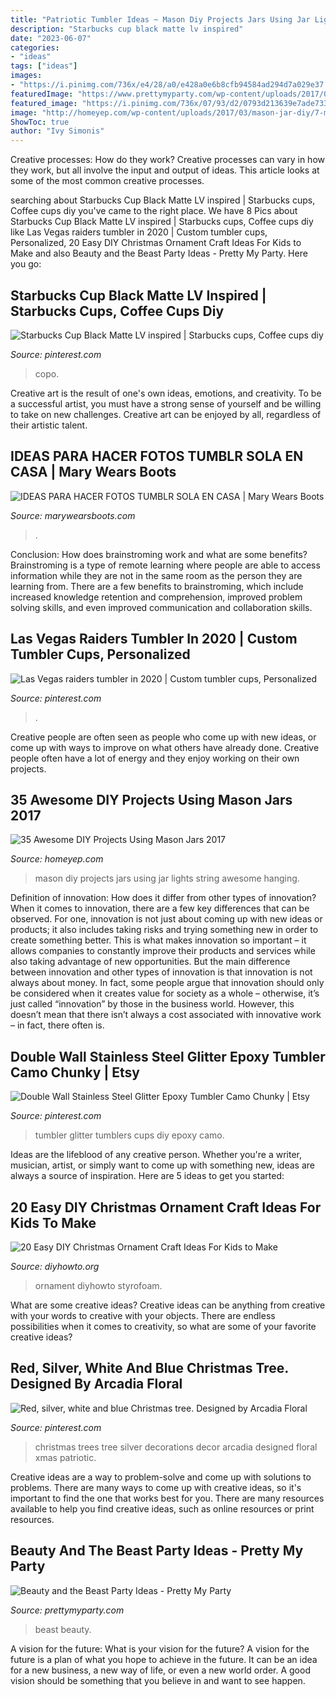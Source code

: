 ```yaml
---
title: "Patriotic Tumbler Ideas ~ Mason Diy Projects Jars Using Jar Lights String Awesome Hanging"
description: "Starbucks cup black matte lv inspired"
date: "2023-06-07"
categories:
- "ideas"
tags: ["ideas"]
images:
- "https://i.pinimg.com/736x/e4/28/a0/e428a0e6b8cfb94584ad294d7a029e37.jpg"
featuredImage: "https://www.prettymyparty.com/wp-content/uploads/2017/03/belle-cake.jpg"
featured_image: "https://i.pinimg.com/736x/07/93/d2/0793d213639e7ade733efe2d97697f65.jpg"
image: "http://homeyep.com/wp-content/uploads/2017/03/mason-jar-diy/7-mason-jar-diy-projects.jpg"
ShowToc: true
author: "Ivy Simonis"
---
```



Creative processes: How do they work?
Creative processes can vary in how they work, but all involve the input and output of ideas. This article looks at some of the most common creative processes.

	

		
searching about Starbucks Cup Black Matte LV inspired | Starbucks cups, Coffee cups diy you've came to the right place. We have 8 Pics about Starbucks Cup Black Matte LV inspired | Starbucks cups, Coffee cups diy like Las Vegas raiders tumbler in 2020 | Custom tumbler cups, Personalized, 20 Easy DIY Christmas Ornament Craft Ideas For Kids to Make and also Beauty and the Beast Party Ideas - Pretty My Party. Here you go:
		
    
## Starbucks Cup Black Matte LV Inspired | Starbucks Cups, Coffee Cups Diy

<img loading=lazy src="https://i.pinimg.com/736x/f4/83/fb/f483fbd6fa95b9fc20a13c47021f9f2c.jpg" onerror="this.onerror=null;this.src='https://tse1.mm.bing.net/th?id=OIP.hYmeXy0kjR0yQMdupmIQMgHaJ3&amp;pid=15.1';" alt="Starbucks Cup Black Matte LV inspired | Starbucks cups, Coffee cups diy">

_Source: pinterest.com_

>copo. 

	

Creative art is the result of one's own ideas, emotions, and creativity. To be a successful artist, you must have a strong sense of yourself and be willing to take on new challenges. Creative art can be enjoyed by all, regardless of their artistic talent.

    
## IDEAS PARA HACER FOTOS TUMBLR SOLA EN CASA | Mary Wears Boots

<img loading=lazy src="https://1.bp.blogspot.com/-sbSAESGH14E/XuF699SpOiI/AAAAAAAANwY/r7nzeVAbkkUjnvOHcpWQUVeTrdGpOpk5ACNcBGAsYHQ/s1600/fotos%2Btumblr%2Bsola.JPG" onerror="this.onerror=null;this.src='https://tse1.mm.bing.net/th?id=OIP.nicKRA6ObSMSsokMKBaWEQHaLH&amp;pid=15.1';" alt="IDEAS PARA HACER FOTOS TUMBLR SOLA EN CASA | Mary Wears Boots">

_Source: marywearsboots.com_

>. 

	

Conclusion: How does brainstroming work and what are some benefits?
Brainstroming is a type of remote learning where people are able to access information while they are not in the same room as the person they are learning from. There are a few benefits to brainstroming, which include increased knowledge retention and comprehension, improved problem solving skills, and even improved communication and collaboration skills.

    
## Las Vegas Raiders Tumbler In 2020 | Custom Tumbler Cups, Personalized

<img loading=lazy src="https://i.pinimg.com/736x/e4/28/a0/e428a0e6b8cfb94584ad294d7a029e37.jpg" onerror="this.onerror=null;this.src='https://tse3.mm.bing.net/th?id=OIP.raqJVTFmMtn18ysEHgvtMAHaJ3&amp;pid=15.1';" alt="Las Vegas raiders tumbler in 2020 | Custom tumbler cups, Personalized">

_Source: pinterest.com_

>. 

	

Creative people are often seen as people who come up with new ideas, or come up with ways to improve on what others have already done. Creative people often have a lot of energy and they enjoy working on their own projects.

    
## 35 Awesome DIY Projects Using Mason Jars 2017

<img loading=lazy src="http://homeyep.com/wp-content/uploads/2017/03/mason-jar-diy/7-mason-jar-diy-projects.jpg" onerror="this.onerror=null;this.src='https://tse4.mm.bing.net/th?id=OIP.eI_b9cOdFKEp2beZ40DdVwHaNQ&amp;pid=15.1';" alt="35 Awesome DIY Projects Using Mason Jars 2017">

_Source: homeyep.com_

>mason diy projects jars using jar lights string awesome hanging. 

	

Definition of innovation: How does it differ from other types of innovation?
When it comes to innovation, there are a few key differences that can be observed. For one, innovation is not just about coming up with new ideas or products; it also includes taking risks and trying something new in order to create something better. This is what makes innovation so important – it allows companies to constantly improve their products and services while also taking advantage of new opportunities.
But the main difference between innovation and other types of innovation is that innovation is not always about money. In fact, some people argue that innovation should only be considered when it creates value for society as a whole – otherwise, it’s just called “innovation” by those in the business world. However, this doesn’t mean that there isn’t always a cost associated with innovative work – in fact, there often is.

    
## Double Wall Stainless Steel Glitter Epoxy Tumbler Camo Chunky | Etsy

<img loading=lazy src="https://i.pinimg.com/736x/5c/12/60/5c1260fb9a2b8d3fefd22de140b011aa.jpg" onerror="this.onerror=null;this.src='https://tse3.mm.bing.net/th?id=OIP.lLsYh_r_Ov7Egy_yi7JWGAHaKA&amp;pid=15.1';" alt="Double Wall Stainless Steel Glitter Epoxy Tumbler Camo Chunky | Etsy">

_Source: pinterest.com_

>tumbler glitter tumblers cups diy epoxy camo. 

	

Ideas are the lifeblood of any creative person. Whether you're a writer, musician, artist, or simply want to come up with something new, ideas are always a source of inspiration. Here are 5 ideas to get you started: 

    
## 20 Easy DIY Christmas Ornament Craft Ideas For Kids To Make

<img loading=lazy src="http://www.diyhowto.org/wp-content/uploads/DIYHowto-DIY-Christmas-Ornament-Craft-Ideas-For-Kids-16.jpg" onerror="this.onerror=null;this.src='https://tse4.mm.bing.net/th?id=OIP.qraniPX4dGdLCnTLdJa3ggHaPl&amp;pid=15.1';" alt="20 Easy DIY Christmas Ornament Craft Ideas For Kids to Make">

_Source: diyhowto.org_

>ornament diyhowto styrofoam. 

	

What are some creative ideas?
Creative ideas can be anything from creative with your words to creative with your objects. There are endless possibilities when it comes to creativity, so what are some of your favorite creative ideas?

    
## Red, Silver, White And Blue Christmas Tree. Designed By Arcadia Floral

<img loading=lazy src="https://i.pinimg.com/736x/07/93/d2/0793d213639e7ade733efe2d97697f65.jpg" onerror="this.onerror=null;this.src='https://tse4.mm.bing.net/th?id=OIP.DPRJlx1Cee8g3afFk8CFewHaL5&amp;pid=15.1';" alt="Red, silver, white and blue Christmas tree. Designed by Arcadia Floral">

_Source: pinterest.com_

>christmas trees tree silver decorations decor arcadia designed floral xmas patriotic. 

	

Creative ideas are a way to problem-solve and come up with solutions to problems. There are many ways to come up with creative ideas, so it's important to find the one that works best for you. There are many resources available to help you find creative ideas, such as online resources or print resources.

    
## Beauty And The Beast Party Ideas - Pretty My Party

<img loading=lazy src="https://www.prettymyparty.com/wp-content/uploads/2017/03/belle-cake.jpg" onerror="this.onerror=null;this.src='https://tse2.mm.bing.net/th?id=OIP.dpRo41_JA2fFI7hfCs3kWQHaKs&amp;pid=15.1';" alt="Beauty and the Beast Party Ideas - Pretty My Party">

_Source: prettymyparty.com_

>beast beauty. 

	

A vision for the future: What is your vision for the future?
A vision for the future is a plan of what you hope to achieve in the future. It can be an idea for a new business, a new way of life, or even a new world order. A good vision should be something that you believe in and want to see happen.

